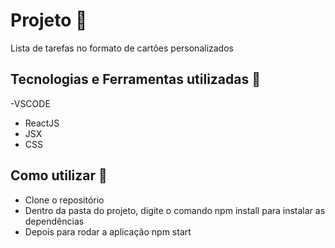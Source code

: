 # Projeto 🚀

Lista de tarefas no formato de cartões personalizados 

## Tecnologias e Ferramentas utilizadas 🤖

-VSCODE
- ReactJS
- JSX
- CSS

## Como utilizar 🏃

- Clone o repositório
- Dentro da pasta do projeto, digite o comando npm install para instalar as dependências
- Depois para rodar a aplicação npm start
